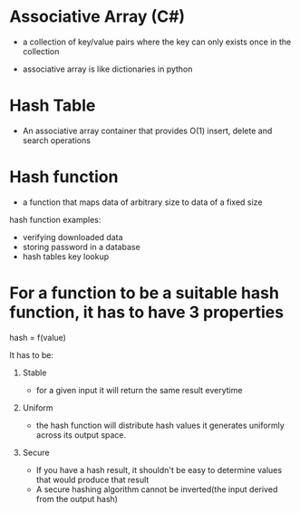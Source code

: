 # Associative Array (C#)

- a collection of key/value pairs where the key can only exists once in the collection

- associative array is like dictionaries in python

# Hash Table

- An associative array container that provides O(1) insert, delete and search operations

# Hash function

- a function that maps data of arbitrary size to data of a fixed size

hash function examples:

- verifying downloaded data
- storing password in a database
- hash tables key lookup

# For a function to be a suitable hash function, it has to have 3 properties

hash = f(value)

It has to be:

1. Stable

   - for a given input it will return the same result everytime

2. Uniform

   - the hash function will distribute hash values it generates uniformly across its output space.

3. Secure
   - If you have a hash result, it shouldn't be easy to determine values that would produce that result
   - A secure hashing algorithm cannot be inverted(the input derived from the output hash)
